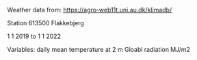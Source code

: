 Weather data from: https://agro-web11t.uni.au.dk/klimadb/

Station 613500 Flakkebjerg

1 1 2019 to 1 1 2022

Variables: daily mean temperature at 2 m
Gloabl radiation MJ/m2